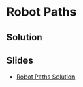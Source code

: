 
# Robot Paths

## Solution


## Slides

* [Robot Paths Solution](https://docs.google.com/a/hackreactor.com/presentation/d/1Mooq6DYDDDj62ipPQ0AD-m9pXI_59q0R__0PJfgKchY/embed?start=false&loop=false&delayms=3000)
